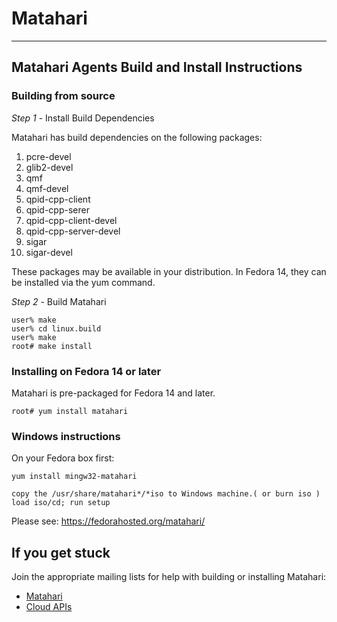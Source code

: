 # Matahari

-------------------------------------------------------------------------------

## Matahari Agents Build and Install Instructions

### Building from source

*Step 1* - Install Build Dependencies

Matahari has build dependencies on the following packages:

1. pcre-devel
2. glib2-devel
3. qmf
4. qmf-devel
5. qpid-cpp-client
6. qpid-cpp-serer
7. qpid-cpp-client-devel
8. qpid-cpp-server-devel
9. sigar
10. sigar-devel

These packages may be available in your distribution.  In Fedora 14, they can
be installed via the yum command.

*Step 2* - Build Matahari

    user% make
    user% cd linux.build
    user% make
    root# make install

### Installing on Fedora 14 or later

Matahari is pre-packaged for Fedora 14 and later.

    root# yum install matahari

### Windows instructions

On your Fedora box first:

    yum install mingw32-matahari

    copy the /usr/share/matahari*/*iso to Windows machine.( or burn iso )
    load iso/cd; run setup

Please see: https://fedorahosted.org/matahari/

## If you get stuck

Join the appropriate mailing lists for help with building or installing
Matahari:

- [Matahari](https://fedorahosted.org/mailman/listinfo/matahari)
- [Cloud APIs](http://www.redhat.com/mailman/listinfo/cloud-apis)

